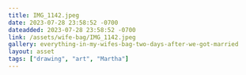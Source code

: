 ```yaml
---
title: IMG_1142.jpeg
date: 2023-07-28 23:58:52 -0700
dateadded: 2023-07-28 23:58:52 -0700
link: /assets/wife-bag/IMG_1142.jpeg
gallery: everything-in-my-wifes-bag-two-days-after-we-got-married
layout: asset
tags: ["drawing", "art", "Martha"]
--- 
```

